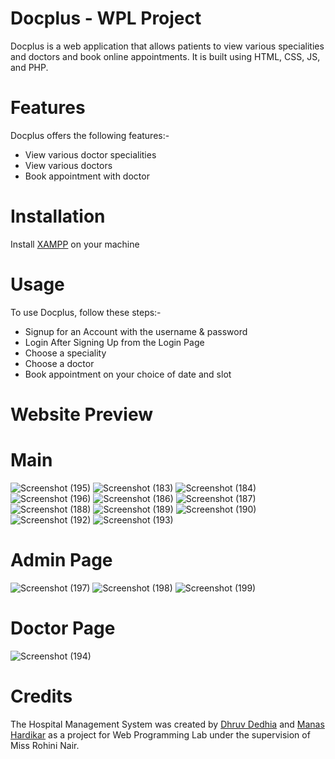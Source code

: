 # Docplus - WPL Project

Docplus is a web application that allows patients to view various specialities and doctors and  book online appointments. It is built using HTML, CSS, JS, and PHP.

# Features

Docplus offers the following features:-

- View various doctor specialities
- View various doctors
- Book appointment with doctor

# Installation

Install [XAMPP](https://www.apachefriends.org/download.html) on your machine

# Usage

To use Docplus, follow these steps:-

- Signup for an Account with the username & password
- Login After Signing Up from the Login Page
- Choose a speciality
- Choose a doctor
- Book appointment on your choice of date and slot

# Website Preview

# Main
![Screenshot (195)](https://user-images.githubusercontent.com/98738047/236802930-75cbd8d9-7792-4f9b-a677-2316783bb5c1.png)
![Screenshot (183)](https://user-images.githubusercontent.com/98738047/236802961-e4cb8e03-7a90-4334-9d5d-86af2d890d96.png)
![Screenshot (184)](https://user-images.githubusercontent.com/98738047/236802977-9e93b254-bca4-423d-b550-3d8abbbe43a8.png)
![Screenshot (196)](https://user-images.githubusercontent.com/98738047/236803002-6b8214db-d83f-4a0a-8723-84309c404a36.png)
![Screenshot (186)](https://user-images.githubusercontent.com/98738047/236803039-9edef96b-6e1f-4d2a-a379-d62a7d11fc6a.png)
![Screenshot (187)](https://user-images.githubusercontent.com/98738047/236803071-cdbd499d-f79a-4c89-8494-eaf76784b8c8.png)
![Screenshot (188)](https://user-images.githubusercontent.com/98738047/236803198-feb568d2-126a-40af-9638-c8eb5c257b1d.png)
![Screenshot (189)](https://user-images.githubusercontent.com/98738047/236803216-5d291d5a-be9f-4caf-86ea-2edcdc35b8e0.png)
![Screenshot (190)](https://user-images.githubusercontent.com/98738047/236803238-f803dbdf-2121-439f-8e60-cdf87df5009e.png)
![Screenshot (192)](https://user-images.githubusercontent.com/98738047/236803254-12aeb9fe-9cd2-4331-bd76-d3c9e78c281d.png)
![Screenshot (193)](https://user-images.githubusercontent.com/98738047/236803295-556aedb4-bcfe-4e85-9747-f86cf32acb58.png)

# Admin Page
![Screenshot (197)](https://user-images.githubusercontent.com/98738047/236803411-650c3b22-60cc-4d5b-a798-469d8c86c3f0.png)
![Screenshot (198)](https://user-images.githubusercontent.com/98738047/236803421-4a0f9ce7-0ebd-48c1-9c62-f5bb3253509e.png)
![Screenshot (199)](https://user-images.githubusercontent.com/98738047/236803424-e7eaf959-0da6-44e6-8398-bd35cfaa61df.png)

# Doctor Page
![Screenshot (194)](https://user-images.githubusercontent.com/98738047/236803451-8c1c67ad-23bb-44d8-9854-ef22afe5a183.png)

# Credits
The Hospital Management System was created by [Dhruv Dedhia](https://github.com/Dhruv883) and [Manas Hardikar](https://github.com/Manas600) as a project for Web Programming Lab under the supervision of Miss Rohini Nair.
